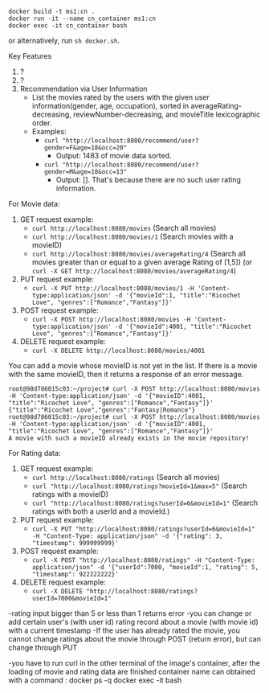 
```
docker build -t ms1:cn .
docker run -it --name cn_container ms1:cn
docker exec -it cn_container bash
```

or alternatively, run `sh docker.sh`.

Key Features

1. ?
2. ?
3. Recommendation via User Information
   - List the movies rated by the users with the given user information(gender, age, occupation), sorted in averageRating-decreasing, reviewNumber-decreasing, and movieTitle lexicographic order.
   - Examples:
     - `curl "http://localhost:8080/recommend/user?gender=F&age=18&occ=20"`
       - Output: 1483 of movie data sorted.
     - `curl "http://localhost:8080/recommend/user?gender=M&age=18&occ=13"`
       - Output: []. That's because there are no such user rating information.

For Movie data:
1. GET request example:
   - `curl http://localhost:8080/movies` (Search all movies)
   - `curl http://localhost:8080/movies/1` (Search movies with a movieID)
   - `curl http://localhost:8080/movies/averageRating/4` (Search all movies greater than or equal to a given average Rating of [1,5]) (or `curl -X GET http://localhost:8080/movies/averageRating/4`)
2. PUT request example:
   - `curl -X PUT http://localhost:8080/movies/1 -H 'Content-type:application/json' -d '{"movieId":1, "title":"Ricochet Love", "genres":["Romance","Fantasy"]}'`
3. POST request example:
   - `curl -X POST http://localhost:8080/movies -H 'Content-type:application/json' -d '{"movieId":4001, "title":"Ricochet Love", "genres":["Romance","Fantasy"]}'`
4. DELETE request example:
   - `curl -X DELETE http://localhost:8080/movies/4001`

You can add a movie whose movieID is not yet in the list. If there is a movie with the same movieID, then it returns a response of an error message.
```
root@98d786015c03:~/project# curl -X POST http://localhost:8080/movies -H 'Content-type:application/json' -d '{"movieID":4001, "title":"Ricochet Love", "genres":["Romance","Fantasy"]}'
{"title":"Ricochet Love","genres":"Fantasy|Romance"}
root@98d786015c03:~/project# curl -X POST http://localhost:8080/movies -H 'Content-type:application/json' -d '{"movieID":4001, "title":"Ricochet Love", "genres":["Romance","Fantasy"]}'
A movie with such a movieID already exists in the movie repository!
```

For Rating data:
1. GET request example:
   - `curl http://localhost:8080/ratings` (Search all movies)
   - `curl "http://localhost:8080/ratings?movieId=1&max=5"` (Search ratings with a movieID)
   - `curl "http://localhost:8080/ratings?userId=6&movieId=1"` (Search ratings with both a userId and a movieId.)
2. PUT request example:
   - `curl -X PUT "http://localhost:8080/ratings?userId=6&movieId=1" -H "Content-Type: application/json" -d '{"rating": 3, "timestamp": 999999999}'`
3. POST request example:
   - `curl -X POST "http://localhost:8080/ratings" -H "Content-Type: application/json" -d '{"userId":7000, "movieId":1, "rating": 5, "timestamp": 922222222}'`
4. DELETE request example:
   - `curl -X DELETE "http://localhost:8080/ratings?userId=7000&movieId=1"`




-rating input  bigger than 5 or less than 1 returns error
-you can change or add certain user's (with user id) rating record about a movie (with movie id) with a current timestamp
-If the user has already rated the movie, you cannot change ratings about the movie through POST (return error), but can change through PUT

-you have to run curl in the other terminal of the image's container, after the loading of movie and rating data are finished
container name can obtained with a command : docker ps -q
docker exec -it <container-name> bash




